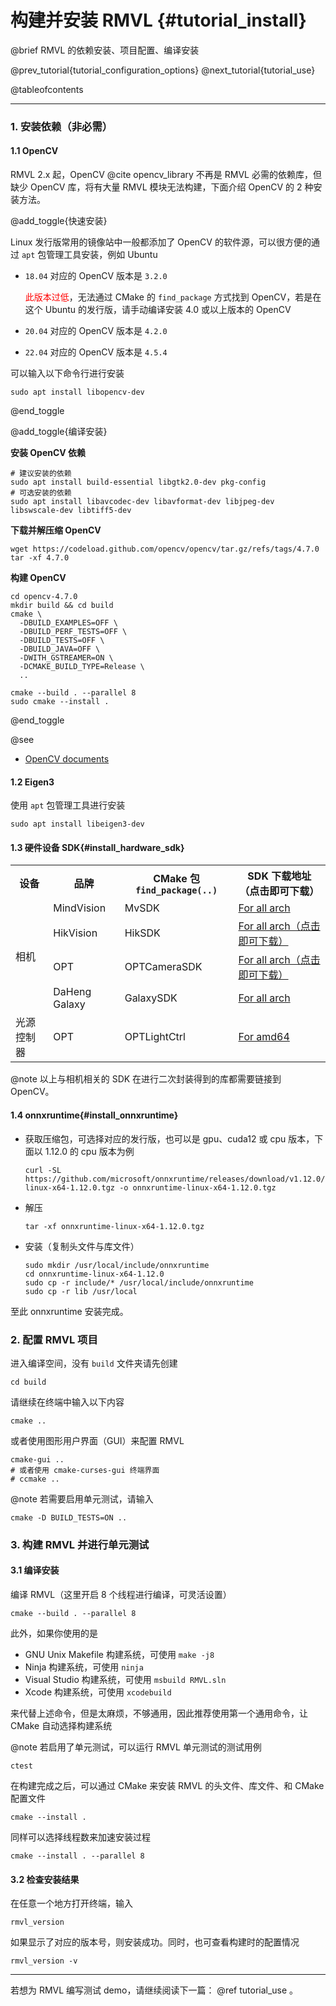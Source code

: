 构建并安装 RMVL {#tutorial_install}
============

@brief RMVL 的依赖安装、项目配置、编译安装

@prev_tutorial{tutorial_configuration_options}
@next_tutorial{tutorial_use}

@tableofcontents

------

### 1. 安装依赖（非必需）

#### 1.1 OpenCV

RMVL 2.x 起，OpenCV @cite opencv_library 不再是 RMVL 必需的依赖库，但缺少 OpenCV 库，将有大量 RMVL 模块无法构建，下面介绍 OpenCV 的 2 种安装方法。
 
@add_toggle{快速安装}

Linux 发行版常用的镜像站中一般都添加了 OpenCV 的软件源，可以很方便的通过 `apt` 包管理工具安装，例如 Ubuntu

- `18.04` 对应的 OpenCV 版本是 `3.2.0`
  
  <span style="color: red">此版本过低</span>，无法通过 CMake 的 `find_package` 方式找到 OpenCV，若是在这个 Ubuntu 的发行版，请手动编译安装 4.0 或以上版本的 OpenCV

- `20.04` 对应的 OpenCV 版本是 `4.2.0`

- `22.04` 对应的 OpenCV 版本是 `4.5.4`

可以输入以下命令行进行安装

```shell
sudo apt install libopencv-dev
```

@end_toggle

@add_toggle{编译安装}

**安装 OpenCV 依赖**

```shell
# 建议安装的依赖
sudo apt install build-essential libgtk2.0-dev pkg-config
# 可选安装的依赖
sudo apt install libavcodec-dev libavformat-dev libjpeg-dev libswscale-dev libtiff5-dev
```

**下载并解压缩 OpenCV**

```shell
wget https://codeload.github.com/opencv/opencv/tar.gz/refs/tags/4.7.0
tar -xf 4.7.0
```

**构建 OpenCV**

```shell
cd opencv-4.7.0
mkdir build && cd build
cmake \
  -DBUILD_EXAMPLES=OFF \
  -DBUILD_PERF_TESTS=OFF \
  -DBUILD_TESTS=OFF \
  -DBUILD_JAVA=OFF \
  -DWITH_GSTREAMER=ON \
  -DCMAKE_BUILD_TYPE=Release \
  ..

cmake --build . --parallel 8
sudo cmake --install .
```

@end_toggle

@see
- [OpenCV documents](https://docs.opencv.org/4.x/)

#### 1.2 Eigen3

使用 `apt` 包管理工具进行安装

```shell
sudo apt install libeigen3-dev
```

#### 1.3 硬件设备 SDK{#install_hardware_sdk}

<table class="markdownTable">
<tr class="markdownTableHead">
  <th class="markdownTableHeadCenter">设备</th>
  <th class="markdownTableHeadCenter">品牌</th>
  <th class="markdownTableHeadCenter">CMake 包 <code>find_package(..)</code></th>
  <th class="markdownTableHeadCenter">SDK 下载地址（点击即可下载）</th></tr>
<tr class="markdownTableRowOdd">
  <td class="markdownTableBodyCenter" rowspan="4">相机</td>
  <td class="markdownTableBodyCenter">MindVision</td>
  <td class="markdownTableBodyCenter">MvSDK</td>
  <td class="markdownTableBodyCenter">
    <a href="https://www.mindvision.com.cn/category/software/">For all arch</a>
  </td></tr>
<tr class="markdownTableRowEven">
  <td class="markdownTableBodyCenter">HikVision</td>
  <td class="markdownTableBodyCenter">HikSDK</td>
  <td class="markdownTableBodyCenter">
    <a href="https://www.hikrobotics.com/cn2/source/support/software/MVS_STD_GML_V2.1.2_221208.zip">For all arch（点击即可下载）</a>
  </td></tr>
<tr class="markdownTableRowOdd">
  <td class="markdownTableBodyCenter">OPT</td>
  <td class="markdownTableBodyCenter">OPTCameraSDK</td>
  <td class="markdownTableBodyCenter">
    <a href="https://vision.scutbot.cn/files/OPTCameraDemo_Ver3.1_Linux_x86_Build20220429.run">For all arch（点击即可下载）</a>
  </td></tr>
<tr class="markdownTableRowEven">
  <td class="markdownTableBodyCenter">DaHeng Galaxy</td>
  <td class="markdownTableBodyCenter">GalaxySDK</td>
  <td class="markdownTableBodyCenter">
    <a href="https://www.daheng-imaging.com/downloads/softwares/">For all arch</a>
  </td></tr>
<tr class="markdownTableRowOdd">
  <td class="markdownTableBodyCenter">光源控制器</td>
  <td class="markdownTableBodyCenter">OPT</td>
  <td class="markdownTableBodyCenter">OPTLightCtrl</td>
  <td class="markdownTableBodyCenter">
    <a href="https://vision.scutbot.cn/files/opt-controller-amd64.deb">For amd64</a>
  </td></tr>
</table>
@note 以上与相机相关的 SDK 在进行二次封装得到的库都需要链接到 OpenCV。

#### 1.4 onnxruntime{#install_onnxruntime}

- 获取压缩包，可选择对应的发行版，也可以是 gpu、cuda12 或 cpu 版本，下面以 1.12.0 的 cpu 版本为例
  ```shell
  curl -SL https://github.com/microsoft/onnxruntime/releases/download/v1.12.0/onnxruntime-linux-x64-1.12.0.tgz -o onnxruntime-linux-x64-1.12.0.tgz
  ```
- 解压
  ```shell
  tar -xf onnxruntime-linux-x64-1.12.0.tgz
  ```
- 安装（复制头文件与库文件）
  ```shell
  sudo mkdir /usr/local/include/onnxruntime
  cd onnxruntime-linux-x64-1.12.0
  sudo cp -r include/* /usr/local/include/onnxruntime
  sudo cp -r lib /usr/local
  ```

至此 onnxruntime 安装完成。

### 2. 配置 RMVL 项目

进入编译空间，没有 `build` 文件夹请先创建

```shell
cd build
```

请继续在终端中输入以下内容

```shell
cmake ..
```

或者使用图形用户界面（GUI）来配置 RMVL

```shell
cmake-gui ..
# 或者使用 cmake-curses-gui 终端界面
# ccmake ..
```

@note
若需要启用单元测试，请输入
```shell
cmake -D BUILD_TESTS=ON ..
```

### 3. 构建 RMVL 并进行单元测试

#### 3.1 编译安装

编译 RMVL（这里开启 8 个线程进行编译，可灵活设置）

```shell
cmake --build . --parallel 8
```

此外，如果你使用的是

- GNU Unix Makefile 构建系统，可使用 `make -j8`
- Ninja 构建系统，可使用 `ninja`
- Visual Studio 构建系统，可使用 `msbuild RMVL.sln`
- Xcode 构建系统，可使用 `xcodebuild`

来代替上述命令，但是太麻烦，不够通用，因此推荐使用第一个通用命令，让 CMake 自动选择构建系统

@note 若启用了单元测试，可以运行 RMVL 单元测试的测试用例
```shell
ctest
```

在构建完成之后，可以通过 CMake 来安装 RMVL 的头文件、库文件、和 CMake 配置文件

```shell
cmake --install .
```

同样可以选择线程数来加速安装过程

```shell
cmake --install . --parallel 8
```

#### 3.2 检查安装结果

在任意一个地方打开终端，输入

```shell
rmvl_version
```

如果显示了对应的版本号，则安装成功。同时，也可查看构建时的配置情况

```shell
rmvl_version -v
```

------

若想为 RMVL 编写测试 demo，请继续阅读下一篇： @ref tutorial_use 。
